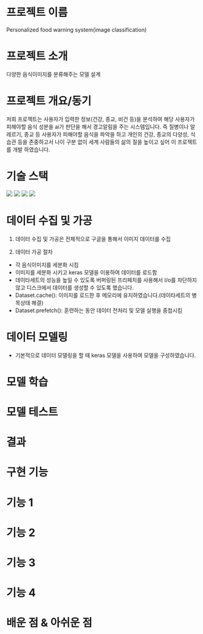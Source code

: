 # 프로젝트 이름
Personalized food warning system(image classification)


# 프로젝트 소개
다양한 음식이미지를 분류해주는 모델 설계

# 프로젝트 개요/동기
저희 프로젝트는 사용자가 입력한 정보(건강, 종교, 비건 등)을 분석하여 해당 사용자가 피해야할 음식 성분을 ai가 판단을 해서 경고알림을 주는 시스템입니다. 즉 질병이나 알레르기, 종교 등 사용자가 피해야할 음식을 파악을 하고 개인의 건강, 종교의 다양성, 식습관 등을 존중하고서 나이 구분 없이 세계 사람들의 삶의 질을 높이고 싶어 이 프로젝트를 개발 하였습니다. 

# 기술 스택
<p>
  <img src="https://img.shields.io/badge/python-3776AB?style=flat-square&logo=Python&logoColor=white"/>
   <img src="https://img.shields.io/badge/TensorFlow-FF6F00?style=flat-square&logo=TensorFlow&logoColor=white"/>
   <img src="https://img.shields.io/badge/Google Colab-F9AB00?style=flat-square&logo=Google Colab&logoColor=white"/>
  <img src="https://img.shields.io/badge/Jupyter-F37626?style=flat-square&logo=Jupyter&logoColor=white"/>
</p>

# 데이터 수집 및 가공
1. 데이터 수집 및 가공은 전체적으로 구글을 통해서 이미지 데이터를 수집

2. 데이터 가공 절차
- 각 음식이미지를 세분화 시킴
- 이미지를 세분화 시키고 keras 모델을 이용하여 데이터를 로드함
- 데이타세트의 성능을 높일 수 있도록 버퍼링된 프리페치를 사용해서 I/o를 차단하지 않고 디스크에서 데이터를 생성할 수 있도록 했습니다.
 - Dataset.cache(): 이미지를 로드한 후 메모리에 유지하였습니다.(데이타세트의 병목상태 해결)
 - Dataset.prefetch(): 훈련하는 동안 데이터 전처리 및 모델 실행을 중첩시킴

# 데이터 모델링
- 기본적으로 데이터 모델링을 할 때 keras 모델을 사용하여 모델을 구성하였습니다.
# 모델 학습

# 모델 테스트

# 결과


# 구현 기능
# 기능 1
# 기능 2
# 기능 3
# 기능 4

# 배운 점 & 아쉬운 점

